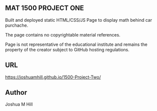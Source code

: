 ## MAT 1500 PROJECT ONE 
Built and deployed static HTML/CSS/JS Page to display math behind car purchache. 

The page contains no copyrightable material references. 

Page is not representative of the educational institute and remains the property of the creator subject to GitHub hosting regulations.

## URL 
https://joshuamhill.github.io/1500-Project-Two/ 

## Author 
Joshua M Hill
